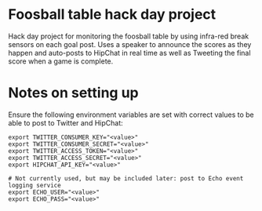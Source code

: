 Foosball table hack day project
===============================

Hack day project for monitoring the foosball table by using infra-red break
sensors on each goal post. Uses a speaker to announce the scores as they
happen and auto-posts to HipChat in real time as well as Tweeting the final
score when a game is complete.

Notes on setting up
===================

Ensure the following environment variables are set with correct values to be
able to post to Twitter and HipChat:

```
export TWITTER_CONSUMER_KEY="<value>"
export TWITTER_CONSUMER_SECRET="<value>"
export TWITTER_ACCESS_TOKEN="<value>"
export TWITTER_ACCESS_SECRET="<value>"
export HIPCHAT_API_KEY="<value>"

# Not currently used, but may be included later: post to Echo event logging service
export ECHO_USER="<value>"
export ECHO_PASS="<value>"
```

